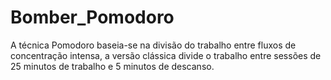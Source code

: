 # Bomber_Pomodoro
A técnica Pomodoro baseia-se na divisão do trabalho entre fluxos de concentração intensa, a versão clássica divide o trabalho entre sessões de 25 minutos de trabalho e 5 minutos de descanso. 
